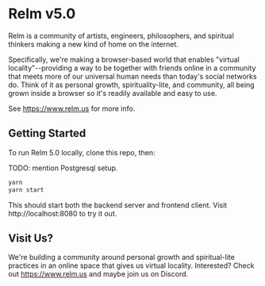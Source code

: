 # Relm v5.0

Relm is a community of artists, engineers, philosophers, and spiritual thinkers making a new kind of home on the internet.

Specifically, we're making a browser-based world that enables "virtual locality"--providing a way to be together with friends online in a community that meets more of our universal human needs than today's social networks do. Think of it as personal growth, spirituality-lite, and community, all being grown inside a browser so it's readily available and easy to use.

See https://www.relm.us for more info.

## Getting Started

To run Relm 5.0 locally, clone this repo, then:

TODO: mention Postgresql setup.

```bash
yarn
yarn start
```

This should start both the backend server and frontend client. Visit http://localhost:8080 to try it out.

## Visit Us?

We're building a community around personal growth and spiritual-lite practices in an online space that gives us virtual locality. Interested? Check out https://www.relm.us and maybe join us on Discord.

